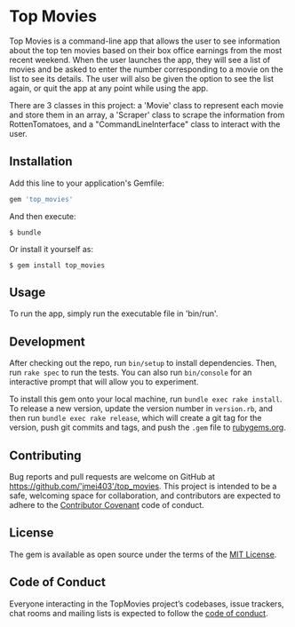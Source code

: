 # Top Movies

<!-- Welcome to your new gem! In this directory, you'll find the files you need to be able to package up your Ruby library into a gem. Put your Ruby code in the file `lib/top_movies`. To experiment with that code, run `bin/console` for an interactive prompt.

TODO: Delete this and the text above, and describe your gem -->
Top Movies is a command-line app that allows the user to see information about the top ten movies based on their box office earnings from the most recent weekend. When the user launches the app, they will see a list of movies and be asked to enter the number corresponding to a movie on the list to see its details. The user will also be given the option to see the list again, or quit the app at any point while using the app.

There are 3 classes in this project: a 'Movie' class to represent each movie and store them in an array, a 'Scraper' class to scrape the information from RottenTomatoes, and a "CommandLineInterface" class to interact with the user.

## Installation

Add this line to your application's Gemfile:

```ruby
gem 'top_movies'
```

And then execute:

    $ bundle

Or install it yourself as:

    $ gem install top_movies

## Usage

<!-- TODO: Write usage instructions here -->
To run the app, simply run the executable file in 'bin/run'.

## Development

After checking out the repo, run `bin/setup` to install dependencies. Then, run `rake spec` to run the tests. You can also run `bin/console` for an interactive prompt that will allow you to experiment.

To install this gem onto your local machine, run `bundle exec rake install`. To release a new version, update the version number in `version.rb`, and then run `bundle exec rake release`, which will create a git tag for the version, push git commits and tags, and push the `.gem` file to [rubygems.org](https://rubygems.org).

## Contributing

Bug reports and pull requests are welcome on GitHub at https://github.com/'jmei403'/top_movies. This project is intended to be a safe, welcoming space for collaboration, and contributors are expected to adhere to the [Contributor Covenant](http://contributor-covenant.org) code of conduct.

## License

The gem is available as open source under the terms of the [MIT License](https://opensource.org/licenses/MIT).

## Code of Conduct

Everyone interacting in the TopMovies project’s codebases, issue trackers, chat rooms and mailing lists is expected to follow the [code of conduct](https://github.com/'jmei403'/top_movies/blob/master/CODE_OF_CONDUCT.md).
